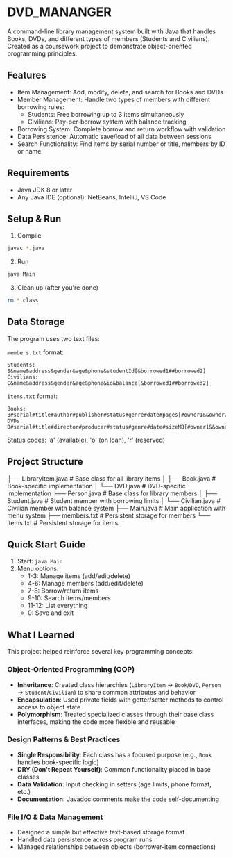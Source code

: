 # DVD_MANANGER
A command-line library management system built with Java that handles Books, DVDs, and different types of members (Students and Civilians). Created as a coursework project to demonstrate object-oriented programming principles.

## Features
- Item Management: Add, modify, delete, and search for Books and DVDs
- Member Management: Handle two types of members with different borrowing rules:
  - Students: Free borrowing up to 3 items simultaneously
  - Civilians: Pay-per-borrow system with balance tracking
- Borrowing System: Complete borrow and return workflow with validation
- Data Persistence: Automatic save/load of all data between sessions
- Search Functionality: Find items by serial number or title, members by ID or name

## Requirements
- Java JDK 8 or later
- Any Java IDE (optional): NetBeans, IntelliJ, VS Code

## Setup & Run
1. Compile
```bash
javac *.java
```

2. Run
```bash
java Main
```

3. Clean up (after you're done)
```bash
rm *.class
```

## Data Storage
The program uses two text files:

`members.txt` format:
```
Students:    S&name&address&gender&age&phone&studentId[&borrowed1##borrowed2]
Civilians:   C&name&address&gender&age&phone&id&balance[&borrowed1##borrowed2]
```

`items.txt` format:
```
Books:  B#serial#title#author#publisher#status#genre#date#pages[#owner1&&owner2]
DVDs:   D#serial#title#director#producer#status#genre#date#sizeMB[#owner1&&owner2]
```

Status codes: 'a' (available), 'o' (on loan), 'r' (reserved)

## Project Structure
├── LibraryItem.java       # Base class for all library items
│   ├── Book.java          # Book-specific implementation
│   └── DVD.java           # DVD-specific implementation
├── Person.java            # Base class for library members
│   ├── Student.java       # Student member with borrowing limits
│   └── Civilian.java      # Civilian member with balance system
├── Main.java              # Main application with menu system
├── members.txt            # Persistent storage for members
└── items.txt              # Persistent storage for items


## Quick Start Guide
1. Start: `java Main`
2. Menu options:
   - 1-3: Manage items (add/edit/delete)
   - 4-6: Manage members (add/edit/delete)
   - 7-8: Borrow/return items
   - 9-10: Search items/members
   - 11-12: List everything
   - 0: Save and exit

## What I Learned
This project helped reinforce several key programming concepts:

### Object-Oriented Programming (OOP)
- **Inheritance**: Created class hierarchies (`LibraryItem` → `Book`/`DVD`, `Person` → `Student`/`Civilian`) to share common attributes and behavior
- **Encapsulation**: Used private fields with getter/setter methods to control access to object state
- **Polymorphism**: Treated specialized classes through their base class interfaces, making the code more flexible and reusable

### Design Patterns & Best Practices
- **Single Responsibility**: Each class has a focused purpose (e.g., `Book` handles book-specific logic)
- **DRY (Don't Repeat Yourself)**: Common functionality placed in base classes
- **Data Validation**: Input checking in setters (age limits, phone format, etc.)
- **Documentation**: Javadoc comments make the code self-documenting

### File I/O & Data Management
- Designed a simple but effective text-based storage format
- Handled data persistence across program runs
- Managed relationships between objects (borrower-item connections)